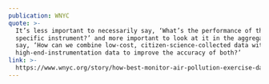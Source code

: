```yaml
---
publication: WNYC
quote: >-
  It’s less important to necessarily say, ‘What’s the performance of this
  specific instrument?’ and more important to look at it in the aggregate and
  say, ‘How can we combine low-cost, citizen-science-collected data with
  high-end-instrumentation data to improve the accuracy of both?’
link: >-
  https://www.wnyc.org/story/how-best-monitor-air-pollution-exercise-data-collection/
---
```


